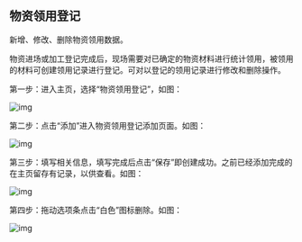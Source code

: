## **物资领用登记**

新增、修改、删除物资领用数据。

物资进场或加工登记完成后，现场需要对已确定的物资材料进行统计领用，被领用的材料可创建领用记录进行登记。可对以登记的领用记录进行修改和删除操作。

 

第一步：进入主页，选择“物资领用登记”，如图：

![img](/markdown/markdownImg/img121.png) 

 

第二步：点击“添加”进入物资领用登记添加页面。如图：

![img](/markdown/markdownImg/img122.png) 

 

第三步：填写相关信息，填写完成后点击“保存”即创建成功。之前已经添加完成的在主页留存有记录，以供查看。如图：

![img](/markdown/markdownImg/img123.png) 

 

第四步：拖动选项条点击“白色”图标删除。如图：

![img](/markdown/markdownImg/img124.png) 

 